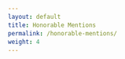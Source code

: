 ```yaml
---
layout: default
title: Honorable Mentions
permalink: /honorable-mentions/
weight: 4
---
```


<head>
    <meta charset="UTF-8">
    <meta name="viewport" content="width=device-width, initial-scale=1.0">
    <title>Honorable Mentions</title>
  <link rel="shortcut icon" type="image/x-icon" href="{{ "/images/5.png" | prepend: site.baseurl }}" >
    <style>
        body {
            margin: 0;
            padding: 0;
            display: flex;
            justify-content: center;
            align-items: center;
            height: 100vh;
            flex-direction: column;
        }

        .image-container {
            display: flex;
            justify-content: center;
            align-items: center;
        }

        .image {
            width: 337px;
            height: 337px;
        }

        .text {
            font-size: 24px;
            font-weight: bold;
            margin-top: 20px;
        }
    </style>
</head>
<body>
    <div class="image-container">
        <img src="/images/5.png" alt="Image" class="image">
    </div>
    <div class="text">shrub shrub shrub shrub shrub shrub shrub shrub shrub shrub shrub shrub shrub shrub shrub shrub shrub shrub shrub shrub shrub shrub shrub shrub shrub shrub shrub shrub shrub shrub shrub shrub shrub shrub shrub shrub shrub shrub shrub shrub shrub shrub shrub shrub shrub shrub shrub shrub shrub shrub shrub shrub shrub shrub shrub shrub shrub shrub shrub shrub shrub shrub shrub shrub shrub shrub shrub shrub shrub shrub
    shrub shrub shrub shrub shrub shrub shrub shrub shrub shrub shrub shrub shrub shrub shrub shrub shrub shrub shrub shrub shrub shrub shrub shrub shrub shrub shrub shrub shrub shrub shrub shrub shrub shrub shrub shrub shrub shrub shrub shrub shrub shrub shrub shrub shrub shrub shrub shrub shrub shrub shrub shrub shrub shrub shrub shrub shrub shrub shrub shrub shrub shrub shrub shrub shrub shrub shrub shrub shrub shrub</div>
    <script>
document.addEventListener("DOMContentLoaded", function() {
    var attribution = document.getElementById("attribution");
    if (attribution) {
        attribution.style.display = "none";
    }
});
</script>
</body>
